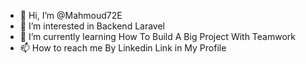 - 👋 Hi, I’m @Mahmoud72E
- 👀 I’m interested in Backend Laravel
- 🌱 I’m currently learning How To Build A Big Project With Teamwork
- 📫 How to reach me By Linkedin Link in My Profile

<!---
Mahmoud72E/Mahmoud72E is a ✨ special ✨ repository because its `README.md` (this file) appears on your GitHub profile.
You can click the Preview link to take a look at your changes.
--->
